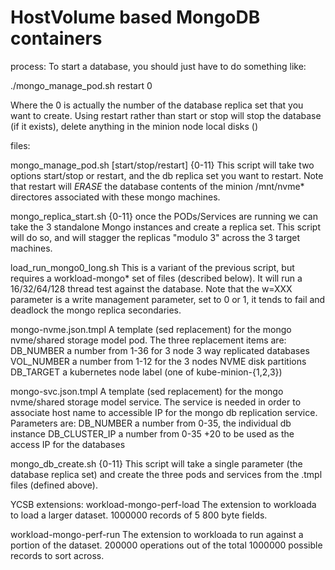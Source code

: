 HostVolume based MongoDB containers
===================================
process:
To start a database, you should just have to do something like:

  ./mongo_manage_pod.sh restart 0

Where the 0 is actually the number of the database replica set that you want to create.  Using restart rather than start or stop will stop the database (if it exists), delete anything in the minion node local disks ()

files:

mongo_manage_pod.sh [start/stop/restart] {0-11}
  This script will take two options start/stop or restart, and the db replica set you want to restart. Note that restart will _ERASE_ the database contents of the minion /mnt/nvme* directores associated with these mongo machines.

mongo_replica_start.sh {0-11}
  once the PODs/Services are running we can take the 3 standalone Mongo instances and create a replica set.  This script will do so, and will stagger the replicas "modulo 3" across the 3 target machines.

load_run_mongo0_long.sh
  This is a variant of the previous script, but requires a workload-mongo* set of files (described below). It will run a 16/32/64/128 thread test against the database. Note that the w=XXX parameter is a write management parameter, set to 0 or 1, it tends to fail and deadlock the mongo replica secondaries.

mongo-nvme.json.tmpl
  A template (sed replacement) for the mongo nvme/shared storage model pod.  The three replacement items are:
    DB_NUMBER a number from 1-36 for 3 node 3 way replicated databases
    VOL_NUMBER a number from 1-12 for the 3 nodes NVME disk partitions
    DB_TARGET a kubernetes node label (one of kube-minion-{1,2,3})

mongo-svc.json.tmpl
  A template (sed replacement) for the mongo nvme/shared storage model service.  The service is needed in order to associate host name to accessible IP for the mongo db replication service.  Parameters are:
    DB_NUMBER a number from 0-35, the individual db instance
    DB_CLUSTER_IP a number from 0-35 +20 to be used as the access IP for the databases

mongo_db_create.sh {0-11}
  This script will take a single parameter (the database replica set) and create the three pods and services from the .tmpl files (defined above).


YCSB extensions:
workload-mongo-perf-load
  The extension to workloada to load a larger dataset. 1000000 records of 5 800 byte fields.

workload-mongo-perf-run
  The extension to workloada to run against a portion of the dataset. 200000 operations out of the total 1000000 possible records to sort across.
